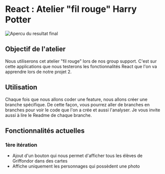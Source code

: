 # React : Atelier "fil rouge" Harry Potter
![Apercu du resultat final](https://github.com/kpeset/hp-support-for-react/blob/main/public/github_pictures/title_poudlard.JPG?raw=true)


## Objectif de l'atelier
Nous utiliserons cet atelier "fil rouge" lors de nos group support. C'est sur cette applications que nous testerons les fonctionnalités React que l'on va apprendre lors de notre projet 2.

## Utilisation
Chaque fois que nous allons coder une feature, nous allons créer une branche spécifique.
De cette façon, vous pourrez aller de branches en branches pour voir le code que l'on a crée et aussi l'analyser.
Je vous invite aussi à lire le Readme de chaque branche.

## Fonctionnalités actuelles
### 1ère itération
- Ajout d'un bouton qui nous permet d'afficher tous les élèves de Griffondor dans des cartes
- Affiche uniquement les personnages qui possèdent une photo
